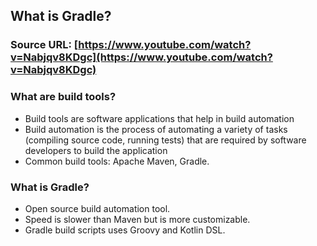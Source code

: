 ## What is Gradle?

### Source URL: [https://www.youtube.com/watch?v=Nabjqv8KDgc](https://www.youtube.com/watch?v=Nabjqv8KDgc)

### What are build tools?

- Build tools are software applications that help in build automation
- Build automation is the process of automating a variety of tasks (compiling source code, running tests) that are required by software developers to build the application
- Common build tools: Apache Maven, Gradle.

### What is Gradle?
- Open source build automation tool.
- Speed is slower than Maven but is more customizable.
- Gradle build scripts uses Groovy and Kotlin DSL.
<!--stackedit_data:
eyJoaXN0b3J5IjpbMjgxNDQyMzNdfQ==
-->